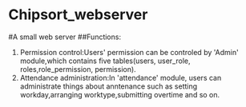 # Chipsort_webserver
#A small web server
##Functions:
1. Permission control:Users' permission can be controled by 'Admin' module,which contains five tables(users, user_role, roles,role_permission, permission).
2. Attendance administration:In 'attendance' module, users can administrate things about anntenance such as setting workday,arranging worktype,submitting overtime and so on. 

